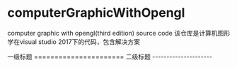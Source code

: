 # computerGraphicWithOpengl
<p>computer graphic with opengl(third edition) source code
该仓库是计算机图形学在visual studio 2017下的代码，包含解决方案</p>
一级标题
======================
二级标题
---------------------

